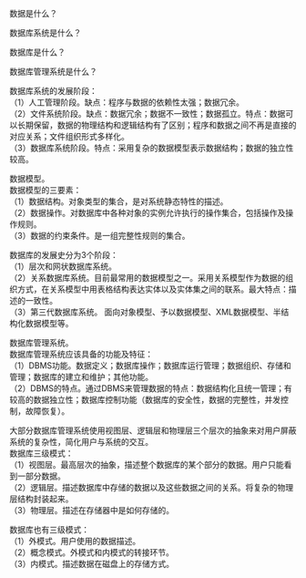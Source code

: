 数据是什么？

数据库系统是什么？

数据库是什么？

数据库管理系统是什么？

数据库系统的发展阶段：  
（1）人工管理阶段。缺点：程序与数据的依赖性太强；数据冗余。  
（2）文件系统阶段。缺点：数据冗余；数据不一致性；数据孤立。特点：数据可以长期保留，数据的物理结构和逻辑结构有了区别；程序和数据之间不再是直接的对应关系；文件组织形式多样化。  
（3）数据库系统阶段。特点：采用复杂的数据模型表示数据结构；数据的独立性较高。  

数据模型。  
数据模型的三要素：  
（1）数据结构。对象类型的集合，是对系统静态特性的描述。  
（2）数据操作。对数据库中各种对象的实例允许执行的操作集合，包括操作及操作规则。  
（3）数据的约束条件。是一组完整性规则的集合。

数据库的发展史分为3个阶段：  
（1）层次和网状数据库系统。  
（2）关系数据库系统。目前最常用的数据模型之一。采用关系模型作为数据的组织方式，在关系模型中用表格结构表达实体以及实体集之间的联系。最大特点：描述的一致性。  
（3）第三代数据库系统。  面向对象模型、予以数据模型、XML数据模型、半结构化数据模型等。

数据库管理系统。  
数据库管理系统应该具备的功能及特征：  
（1）DBMS功能。数据定义；数据库操作；数据库运行管理；数据组织、存储和管理；数据库的建立和维护；其他功能。  
（2）DBMS的特点。通过DBMS来管理数据的特点：数据结构化且统一管理；有较高的数据独立性；数据库控制功能（数据库的安全性，数据的完整性，并发控制，故障恢复）。

大部分数据库管理系统使用视图层、逻辑层和物理层三个层次的抽象来对用户屏蔽系统的复杂性，简化用户与系统的交互。  
数据库三级模式：  
（1）视图层。最高层次的抽象，描述整个数据库的某个部分的数据。用户只能看到一部分数据。  
（2）逻辑层。描述数据库中存储的数据以及这些数据之间的关系。将复杂的物理层结构封装起来。      
（3）物理层。描述在存储器中是如何存储的。

数据库也有三级模式：  
（1）外模式。用户使用的数据描述。  
（2）概念模式。外模式和内模式的转接环节。  
（3）内模式。描述数据在磁盘上的存储方式。  

